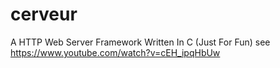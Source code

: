 # cerveur
A HTTP Web Server Framework Written In C (Just For Fun)
see https://www.youtube.com/watch?v=cEH_ipqHbUw
